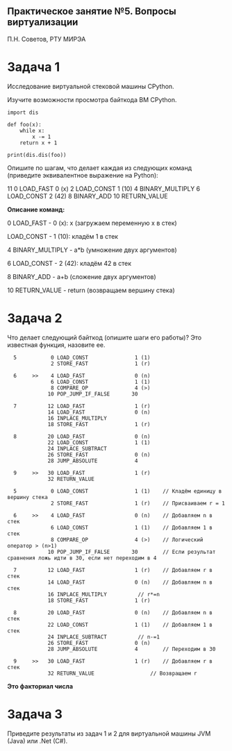 ## Практическое занятие №5. Вопросы виртуализации

П.Н. Советов, РТУ МИРЭА

# Задача 1

Исследование виртуальной стековой машины CPython.

Изучите возможности просмотра байткода ВМ CPython.

```
import dis

def foo(x):
    while x:
        x -= 1
    return x + 1

print(dis.dis(foo))
```

Опишите по шагам, что делает каждая из следующих команд (приведите эквивалентное выражение на Python):

 11           0 LOAD_FAST                0 (x)
              2 LOAD_CONST               1 (10)
              4 BINARY_MULTIPLY
              6 LOAD_CONST               2 (42)
              8 BINARY_ADD
             10 RETURN_VALUE

__Описание команд:__

0 LOAD_FAST - 0 (x): x (загружаем переменную х в стек)

LOAD_CONST - 1 (10): кладём 1 в стек

4 BINARY_MULTIPLY - a*b (умножение двух аргументов)

6 LOAD_CONST - 2 (42): кладём 42 в стек

8 BINARY_ADD - a+b (сложение двух аргументов)

10 RETURN_VALUE - return (возвращаем вершину стека)

# Задача 2

Что делает следующий байткод (опишите шаги его работы)? Это известная функция, назовите ее.

```
  5           0 LOAD_CONST               1 (1)
              2 STORE_FAST               1 (r)

  6     >>    4 LOAD_FAST                0 (n)
              6 LOAD_CONST               1 (1)
              8 COMPARE_OP               4 (>)
             10 POP_JUMP_IF_FALSE       30

  7          12 LOAD_FAST                1 (r)
             14 LOAD_FAST                0 (n)
             16 INPLACE_MULTIPLY
             18 STORE_FAST               1 (r)

  8          20 LOAD_FAST                0 (n)
             22 LOAD_CONST               1 (1)
             24 INPLACE_SUBTRACT
             26 STORE_FAST               0 (n)
             28 JUMP_ABSOLUTE            4

  9     >>   30 LOAD_FAST                1 (r)
             32 RETURN_VALUE
```

```
  5           0 LOAD_CONST               1 (1)    // Кладём единицу в вершину стека
              2 STORE_FAST               1 (r)    // Присваиваем r = 1

  6     >>    4 LOAD_FAST                0 (n)    // Добавляем n в стек
              6 LOAD_CONST               1 (1)    // Добавляем 1 в стек
              8 COMPARE_OP               4 (>)    // Логический оператор > (n>1)
             10 POP_JUMP_IF_FALSE       30        // Если результат сравнения ложь идти в 30, если нет переходим в 4

  7          12 LOAD_FAST                1 (r)    // Добавляем r в стек
             14 LOAD_FAST                0 (n)    // Добавляем n в стек
             16 INPLACE_MULTIPLY		  // r*=n
             18 STORE_FAST               1 (r) 

  8          20 LOAD_FAST                0 (n)    // Добавляем n в стек
             22 LOAD_CONST               1 (1)    // Добавляем 1 в стек
             24 INPLACE_SUBTRACT		  // n-=1
             26 STORE_FAST               0 (n)
             28 JUMP_ABSOLUTE            4        // Переходим в 30

  9     >>   30 LOAD_FAST                1 (r)    // Добавляем r в стек
             32 RETURN_VALUE		          // Возвращаем r
```

__Это факториал числа__

# Задача 3

Приведите результаты из задач 1 и 2 для виртуальной машины JVM (Java) или .Net (C#).

